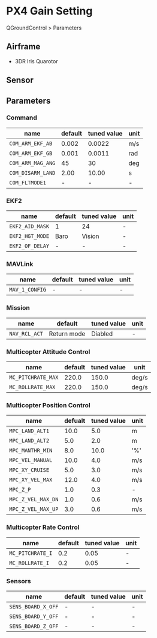 # PX4 Gain Setting
QGroundControl > Parameters

## Airframe
- 3DR Iris Quarotor

## Sensor

## Parameters
### Command
| name | default | tuned value | unit |
| ---  | ---     | ---         | ---  |
| `COM_ARM_EKF_AB` | 0.002 | 0.0022 | m/s |
| `COM_ARM_EKF_GB` | 0.001 | 0.0011 | rad |
| `COM_ARM_MAG_ANG` | 45 | 30 | deg |
| `COM_DISARM_LAND` | 2.00 | 10.00 | s |
| `COM_FLTMODE1` | - | - | - |

### EKF2
| name | default | tuned value | unit |
| ---  | ---     | ---         | ---  |
| `EKF2_AID_MASK` | 1 | 24 | - |
| `EKF2_HGT_MODE` | Baro | Vision | - |
| `EKF2_OF_DELAY` | - | - | - |



### MAVLink 
| name | default | tuned value | unit |
| ---  | ---     | ---         | ---  |
| `MAV_1_CONFIG` | - | - | - |

### Mission
| name | default | tuned value | unit |
| ---  | ---     | ---         | ---  |
| `NAV_RCL_ACT` | Return mode | Diabled | - |

### Multicopter Attitude Control
| name | default | tuned value | unit |
| ---  | ---     | ---         | ---  |
| `MC_PITCHRATE_MAX` | 220.0 | 150.0 | deg/s |
| `MC_ROLLRATE_MAX`  | 220.0 | 150.0 | deg/s |

### Multicopter Position Control
| name | defualt | tuned value | unit |
| ---  | ---     | ---         | --- |
| `MPC_LAND_ALT1` | 10.0 | 5.0 | m |
| `MPC_LAND_ALT2` | 5.0 | 2.0 | m |
| `MPC_MANTHR_MIN` | 8.0 | 10.0 | '%' |
| `MPC_VEL_MANUAL` | 10.0 | 4.0 | m/s |
| `MPC_XY_CRUISE` | 5.0 | 3.0 | m/s |
| `MPC_XY_VEL_MAX` | 12.0 | 4.0 | m/s |
| `MPC_Z_P` | 1.0 | 0.3 | - |
| `MPC_Z_VEL_MAX_DN` | 1.0 | 0.6 | m/s |
| `MPC_Z_VEL_MAX_UP` | 3.0 | 0.6 | m/s |


### Multicopter Rate Control
| name | default | tuned value | unit |
| ---  | ---     | ---         | ---  |
| `MC_PITCHRATE_I` | 0.2 | 0.05 | - |
| `MC_ROLLRATE_I` | 0.2 | 0.05 | - |


### Sensors
| name | default | tuned value | unit |
| ---  | ---     | ---         | ---  |
| `SENS_BOARD_X_OFF` | - | - | - |
| `SENS_BOARD_Y_OFF` | - | - | - |
| `SENS_BOARD_Z_OFF` | - | - | - |



